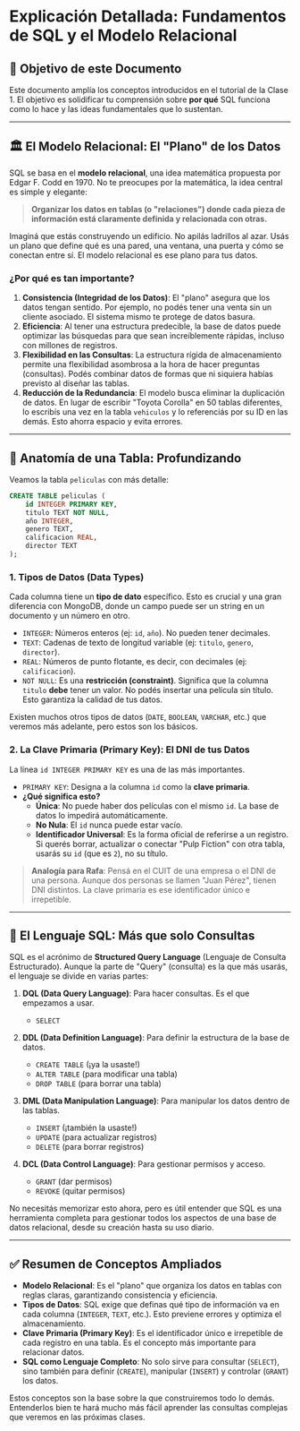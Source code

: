 # Explicación Detallada: Fundamentos de SQL y el Modelo Relacional

## 🎯 Objetivo de este Documento

Este documento amplía los conceptos introducidos en el tutorial de la Clase 1. El objetivo es solidificar tu comprensión sobre **por qué** SQL funciona como lo hace y las ideas fundamentales que lo sustentan.

---

## 🏛️ El Modelo Relacional: El "Plano" de los Datos

SQL se basa en el **modelo relacional**, una idea matemática propuesta por Edgar F. Codd en 1970. No te preocupes por la matemática, la idea central es simple y elegante:

> **Organizar los datos en tablas (o "relaciones") donde cada pieza de información está claramente definida y relacionada con otras.**

Imaginá que estás construyendo un edificio. No apilás ladrillos al azar. Usás un plano que define qué es una pared, una ventana, una puerta y cómo se conectan entre sí. El modelo relacional es ese plano para tus datos.

### ¿Por qué es tan importante?

1.  **Consistencia (Integridad de los Datos)**: El "plano" asegura que los datos tengan sentido. Por ejemplo, no podés tener una venta sin un cliente asociado. El sistema mismo te protege de datos basura.
2.  **Eficiencia**: Al tener una estructura predecible, la base de datos puede optimizar las búsquedas para que sean increíblemente rápidas, incluso con millones de registros.
3.  **Flexibilidad en las Consultas**: La estructura rígida de almacenamiento permite una flexibilidad asombrosa a la hora de hacer preguntas (consultas). Podés combinar datos de formas que ni siquiera habías previsto al diseñar las tablas.
4.  **Reducción de la Redundancia**: El modelo busca eliminar la duplicación de datos. En lugar de escribir "Toyota Corolla" en 50 tablas diferentes, lo escribís una vez en la tabla `vehiculos` y lo referenciás por su ID en las demás. Esto ahorra espacio y evita errores.

---

## 🧱 Anatomía de una Tabla: Profundizando

Veamos la tabla `peliculas` con más detalle:

```sql
CREATE TABLE peliculas (
    id INTEGER PRIMARY KEY,
    titulo TEXT NOT NULL,
    año INTEGER,
    genero TEXT,
    calificacion REAL,
    director TEXT
);
```

### 1. **Tipos de Datos (Data Types)**

Cada columna tiene un **tipo de dato** específico. Esto es crucial y una gran diferencia con MongoDB, donde un campo puede ser un string en un documento y un número en otro.

*   `INTEGER`: Números enteros (ej: `id`, `año`). No pueden tener decimales.
*   `TEXT`: Cadenas de texto de longitud variable (ej: `titulo`, `genero`, `director`).
*   `REAL`: Números de punto flotante, es decir, con decimales (ej: `calificacion`).
*   `NOT NULL`: Es una **restricción (constraint)**. Significa que la columna `titulo` **debe** tener un valor. No podés insertar una película sin título. Esto garantiza la calidad de tus datos.

Existen muchos otros tipos de datos (`DATE`, `BOOLEAN`, `VARCHAR`, etc.) que veremos más adelante, pero estos son los básicos.

### 2. **La Clave Primaria (Primary Key): El DNI de tus Datos**

La línea `id INTEGER PRIMARY KEY` es una de las más importantes.

*   `PRIMARY KEY`: Designa a la columna `id` como la **clave primaria**.
*   **¿Qué significa esto?**
    *   **Única**: No puede haber dos películas con el mismo `id`. La base de datos lo impedirá automáticamente.
    *   **No Nula**: El `id` nunca puede estar vacío.
    *   **Identificador Universal**: Es la forma oficial de referirse a un registro. Si querés borrar, actualizar o conectar "Pulp Fiction" con otra tabla, usarás su `id` (que es `2`), no su título.

> **Analogía para Rafa**: Pensá en el CUIT de una empresa o el DNI de una persona. Aunque dos personas se llamen "Juan Pérez", tienen DNI distintos. La clave primaria es ese identificador único e irrepetible.

---

## 💬 El Lenguaje SQL: Más que solo Consultas

SQL es el acrónimo de **Structured Query Language** (Lenguaje de Consulta Estructurado). Aunque la parte de "Query" (consulta) es la que más usarás, el lenguaje se divide en varias partes:

1.  **DQL (Data Query Language)**: Para hacer consultas. Es el que empezamos a usar.
    *   `SELECT`

2.  **DDL (Data Definition Language)**: Para definir la estructura de la base de datos.
    *   `CREATE TABLE` (¡ya la usaste!)
    *   `ALTER TABLE` (para modificar una tabla)
    *   `DROP TABLE` (para borrar una tabla)

3.  **DML (Data Manipulation Language)**: Para manipular los datos dentro de las tablas.
    *   `INSERT` (¡también la usaste!)
    *   `UPDATE` (para actualizar registros)
    *   `DELETE` (para borrar registros)

4.  **DCL (Data Control Language)**: Para gestionar permisos y acceso.
    *   `GRANT` (dar permisos)
    *   `REVOKE` (quitar permisos)

No necesitás memorizar esto ahora, pero es útil entender que SQL es una herramienta completa para gestionar todos los aspectos de una base de datos relacional, desde su creación hasta su uso diario.

---

## ✅ Resumen de Conceptos Ampliados

*   **Modelo Relacional**: Es el "plano" que organiza los datos en tablas con reglas claras, garantizando consistencia y eficiencia.
*   **Tipos de Datos**: SQL exige que definas qué tipo de información va en cada columna (`INTEGER`, `TEXT`, etc.). Esto previene errores y optimiza el almacenamiento.
*   **Clave Primaria (Primary Key)**: Es el identificador único e irrepetible de cada registro en una tabla. Es el concepto más importante para relacionar datos.
*   **SQL como Lenguaje Completo**: No solo sirve para consultar (`SELECT`), sino también para definir (`CREATE`), manipular (`INSERT`) y controlar (`GRANT`) los datos.

Estos conceptos son la base sobre la que construiremos todo lo demás. Entenderlos bien te hará mucho más fácil aprender las consultas complejas que veremos en las próximas clases.
